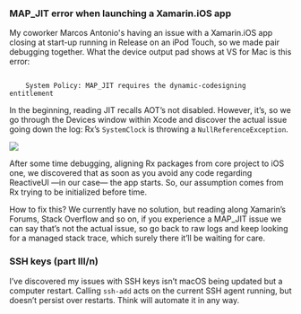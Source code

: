### MAP_JIT error when launching a Xamarin.iOS app

My coworker Marcos Antonio's having an issue with a Xamarin.iOS app closing at
start-up running in Release on an iPod Touch, so we made pair debugging
together. What the device output pad shows at VS for Mac is this error:

~~~~~~~~~~~~~~~~~~~~~~~~~~~~~~~~~~~~~~~~~~~~~~~~~~~~~~~~~~~~~~~~~~~~~~~~~~~~~~~~

    System Policy: MAP_JIT requires the dynamic-codesigning entitlement
~~~~~~~~~~~~~~~~~~~~~~~~~~~~~~~~~~~~~~~~~~~~~~~~~~~~~~~~~~~~~~~~~~~~~~~~~~~~~~~~

In the beginning, reading JIT recalls AOT’s not disabled. However, it’s, so we
go through the Devices window within Xcode and discover the actual issue going
down the log: Rx’s `SystemClock` is throwing a `NullReferenceException`.

![](https://media.giphy.com/media/3orieTLuLv7piizGs8/giphy.gif)

After some time debugging, aligning Rx packages from core project to iOS one, we
discovered that as soon as you avoid any code regarding ReactiveUI —in our case—
the app starts. So, our assumption comes from Rx trying to be initialized before
time.

How to fix this? We currently have no solution, but reading along Xamarin’s
Forums, Stack Overflow and so on, if you experience a MAP_JIT issue we can say
that’s not the actual issue, so go back to raw logs and keep looking for a
managed stack trace, which surely there it’ll be waiting for care.

### SSH keys (part III/n)

I’ve discovered my issues with SSH keys isn’t macOS being updated but a computer
restart. Calling `ssh-add` acts on the current SSH agent running, but doesn’t
persist over restarts. Think will automate it in any way.
